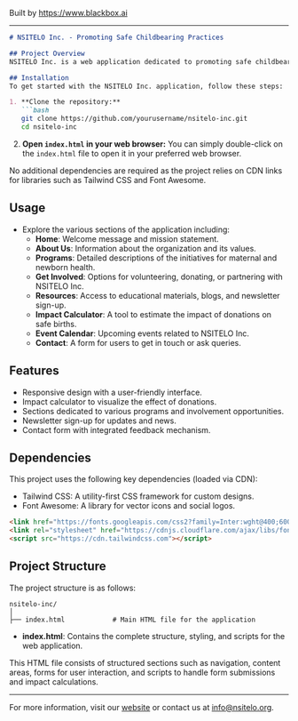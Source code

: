 
Built by https://www.blackbox.ai

---

```markdown
# NSITELO Inc. - Promoting Safe Childbearing Practices

## Project Overview
NSITELO Inc. is a web application dedicated to promoting safe childbearing practices and improving maternal and newborn health outcomes in Sub-Saharan Africa. This application offers information on various programs, volunteer opportunities, and resources aimed at enhancing maternal healthcare.

## Installation
To get started with the NSITELO Inc. application, follow these steps:

1. **Clone the repository:**
   ```bash
   git clone https://github.com/yourusername/nsitelo-inc.git
   cd nsitelo-inc
   ```

2. **Open `index.html` in your web browser:**
   You can simply double-click on the `index.html` file to open it in your preferred web browser.

No additional dependencies are required as the project relies on CDN links for libraries such as Tailwind CSS and Font Awesome.

## Usage
- Explore the various sections of the application including:
  - **Home**: Welcome message and mission statement.
  - **About Us**: Information about the organization and its values.
  - **Programs**: Detailed descriptions of the initiatives for maternal and newborn health.
  - **Get Involved**: Options for volunteering, donating, or partnering with NSITELO Inc.
  - **Resources**: Access to educational materials, blogs, and newsletter sign-up.
  - **Impact Calculator**: A tool to estimate the impact of donations on safe births.
  - **Event Calendar**: Upcoming events related to NSITELO Inc.
  - **Contact**: A form for users to get in touch or ask queries.

## Features
- Responsive design with a user-friendly interface.
- Impact calculator to visualize the effect of donations.
- Sections dedicated to various programs and involvement opportunities.
- Newsletter sign-up for updates and news.
- Contact form with integrated feedback mechanism.

## Dependencies
This project uses the following key dependencies (loaded via CDN):

- Tailwind CSS: A utility-first CSS framework for custom designs.
- Font Awesome: A library for vector icons and social logos.

```html
<link href="https://fonts.googleapis.com/css2?family=Inter:wght@400;600&display=swap" rel="stylesheet" />
<link rel="stylesheet" href="https://cdnjs.cloudflare.com/ajax/libs/font-awesome/6.0.0-beta3/css/all.min.css" />
<script src="https://cdn.tailwindcss.com"></script>
```

## Project Structure
The project structure is as follows:

```
nsitelo-inc/
│
├── index.html            # Main HTML file for the application
```

- **index.html**: Contains the complete structure, styling, and scripts for the web application.

This HTML file consists of structured sections such as navigation, content areas, forms for user interaction, and scripts to handle form submissions and impact calculations.

---

For more information, visit our [website](http://www.nsitelo.org) or contact us at [info@nsitelo.org](mailto:info@nsitelo.org).
```